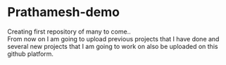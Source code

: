 # Prathamesh-demo
Creating first repository of many to come.. <br>
From now on I am going to upload previous projects that I have done and several new projects that I am going to work on also be uploaded on this github platform.
